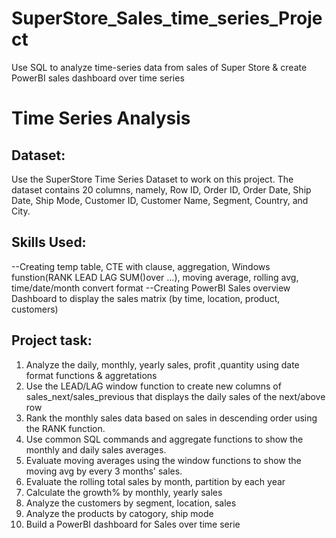 # SuperStore_Sales_time_series_Project
Use SQL to analyze time-series data from sales of Super Store & create PowerBI sales dashboard over time series


# Time Series Analysis

## Dataset: 
Use the SuperStore Time Series Dataset to work on this project. 
The dataset contains 20 columns, namely, Row ID, Order ID, Order Date, Ship Date, Ship Mode, Customer ID, Customer Name, Segment, Country, and City.

## Skills Used:
   --Creating temp table, CTE with clause, aggregation, Windows funstion(RANK LEAD LAG SUM()over ...), moving average, rolling avg, time/date/month convert format
   --Creating PowerBI Sales overview Dashboard to display the sales matrix (by time, location, product, customers)

## Project task:

  1. Analyze the daily, monthly, yearly sales, profit ,quantity using date format functions & aggretations
  2. Use the LEAD/LAG window function to create new columns of sales_next/sales_previous that displays the daily sales of the next/above row
  3. Rank the monthly sales data based on sales in descending order using the RANK function.
  4. Use common SQL commands and aggregate functions to show the monthly and daily sales averages.
  5. Evaluate moving averages using the window functions to show the moving avg by every 3 months' sales.
  6. Evaluate the rolling total sales by month, partition by each year
  7. Calculate the growth% by monthly, yearly sales
  8. Analyze the customers by segment, location, sales
  9. Analyze the products by catogory, ship mode
  10. Build a PowerBI dashboard for Sales over time serie
  
